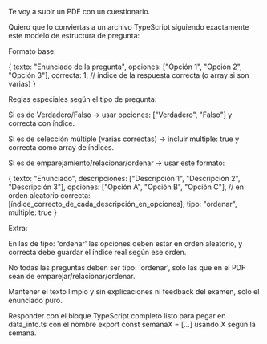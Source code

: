 Te voy a subir un PDF con un cuestionario.

Quiero que lo conviertas a un archivo TypeScript siguiendo exactamente este modelo de estructura de pregunta:

Formato base:

{
texto: "Enunciado de la pregunta",
opciones: ["Opción 1", "Opción 2", "Opción 3"],
correcta: 1, // índice de la respuesta correcta (o array si son varias)
}

Reglas especiales según el tipo de pregunta:

Si es de Verdadero/Falso → usar opciones: ["Verdadero", "Falso"] y correcta con índice.

Si es de selección múltiple (varias correctas) → incluir multiple: true y correcta como array de índices.

Si es de emparejamiento/relacionar/ordenar → usar este formato:

{
texto: "Enunciado",
descripciones: ["Descripción 1", "Descripción 2", "Descripción 3"],
opciones: ["Opción A", "Opción B", "Opción C"], // en orden aleatorio
correcta: [índice_correcto_de_cada_descripción_en_opciones],
tipo: "ordenar",
multiple: true
}

Extra:

En las de tipo: 'ordenar' las opciones deben estar en orden aleatorio, y correcta debe guardar el índice real según ese orden.

No todas las preguntas deben ser tipo: 'ordenar', solo las que en el PDF sean de emparejar/relacionar/ordenar.

Mantener el texto limpio y sin explicaciones ni feedback del examen, solo el enunciado puro.

Responder con el bloque TypeScript completo listo para pegar en data_info.ts con el nombre export const semanaX = [...] usando X según la semana.
